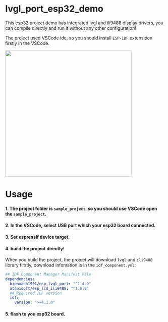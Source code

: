 # lvgl_port_esp32_demo
This esp32 project demo has integrated lvgl and ili9488 display drivers, you can compile directly and run it without any other configuration! 

  
The project used VSCode ide, so you should install `ESP-IDF` extensition firstly in the VSCode.  

<img src="https://github.com/GitHubWanglei/lvgl_port_esp32_demo/assets/16434720/fc1099ea-05b8-41cd-8b4c-553127f03a09" width="400"/>

# Usage
#### 1. The project folder is `sample_project`, so you should use VSCode open the `sample_project`.
#### 2. In the VSCode, select USB port which your esp32 board connected.
#### 3. Set espressif device target.
#### 4. build the project directly!
When you build the project, the projcet will download `lvgl` and `ili9488` library firstly, download infomation is in the `idf_component.yml`:
```yml
## IDF Component Manager Manifest File
dependencies:
  bienxanh1901/esp_lvgl_port: "^1.4.0"
  atanisoft/esp_lcd_ili9488: "^1.0.9"
  ## Required IDF version
  idf:
    version: ">=4.1.0"
```
#### 5. flash to you esp32 board.
